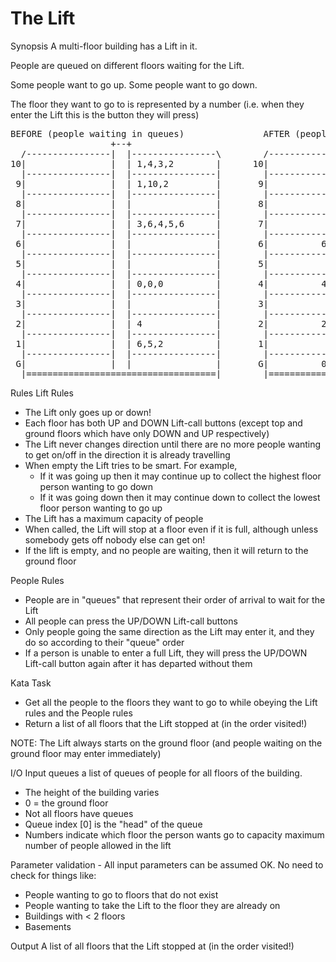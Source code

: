 # The Lift
Synopsis
A multi-floor building has a Lift in it.

People are queued on different floors waiting for the Lift.

Some people want to go up. Some people want to go down.

The floor they want to go to is represented by a number 
(i.e. when they enter the Lift this is the button they will press)
<pre>
BEFORE (people waiting in queues)               AFTER (people at their destinations)
                   +--+                                          +--+ 
  /----------------|  |----------------\        /----------------|  |----------------\
10|                |  | 1,4,3,2        |      10|             10 |  |                |
  |----------------|  |----------------|        |----------------|  |----------------|
 9|                |  | 1,10,2         |       9|                |  |                |
  |----------------|  |----------------|        |----------------|  |----------------|
 8|                |  |                |       8|                |  |                |
  |----------------|  |----------------|        |----------------|  |----------------|
 7|                |  | 3,6,4,5,6      |       7|                |  |                |
  |----------------|  |----------------|        |----------------|  |----------------|
 6|                |  |                |       6|          6,6,6 |  |                |
  |----------------|  |----------------|        |----------------|  |----------------|
 5|                |  |                |       5|            5,5 |  |                |
  |----------------|  |----------------|        |----------------|  |----------------|
 4|                |  | 0,0,0          |       4|          4,4,4 |  |                |
  |----------------|  |----------------|        |----------------|  |----------------|
 3|                |  |                |       3|            3,3 |  |                |
  |----------------|  |----------------|        |----------------|  |----------------|
 2|                |  | 4              |       2|          2,2,2 |  |                |
  |----------------|  |----------------|        |----------------|  |----------------|
 1|                |  | 6,5,2          |       1|            1,1 |  |                |
  |----------------|  |----------------|        |----------------|  |----------------|
 G|                |  |                |       G|          0,0,0 |  |                |
  |====================================|        |====================================|
</pre>
Rules
Lift Rules
- The Lift only goes up or down!
- Each floor has both UP and DOWN Lift-call buttons 
(except top and ground floors which have only DOWN and UP respectively)
- The Lift never changes direction until there are no more people wanting 
to get on/off in the direction it is already travelling
- When empty the Lift tries to be smart. For example,
  - If it was going up then it may continue up to collect 
  the highest floor person wanting to go down
  - If it was going down then it may continue down to collect 
  the lowest floor person wanting to go up
- The Lift has a maximum capacity of people
- When called, the Lift will stop at a floor even if it is full, 
although unless somebody gets off nobody else can get on!
- If the lift is empty, and no people are waiting, then it will return to the ground floor

People Rules
- People are in "queues" that represent their order of arrival to wait for the Lift
- All people can press the UP/DOWN Lift-call buttons
- Only people going the same direction as the Lift may enter it, 
and they do so according to their "queue" order
- If a person is unable to enter a full Lift, they will press the UP/DOWN 
Lift-call button again after it has departed without them

Kata Task
- Get all the people to the floors they want to go to while obeying 
the Lift rules and the People rules
- Return a list of all floors that the Lift stopped at (in the order visited!)

NOTE: The Lift always starts on the ground floor (and people waiting 
on the ground floor may enter immediately)

I/O
Input
queues a list of queues of people for all floors of the building.
- The height of the building varies
- 0 = the ground floor
- Not all floors have queues
- Queue index [0] is the "head" of the queue
- Numbers indicate which floor the person wants go to
capacity maximum number of people allowed in the lift

Parameter validation - All input parameters can be assumed OK. No need to check for things like:
- People wanting to go to floors that do not exist
- People wanting to take the Lift to the floor they are already on
- Buildings with < 2 floors
- Basements

Output
A list of all floors that the Lift stopped at (in the order visited!)
